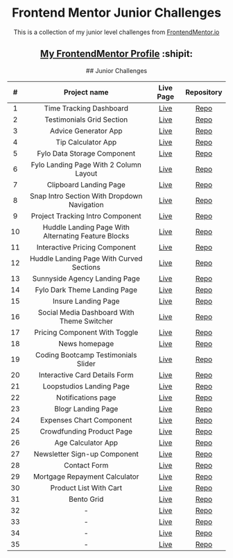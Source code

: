 <h1 align="center">Frontend Mentor Junior Challenges</h1>

<p align="center">This is a collection of my junior level challenges from <a href="https://www.frontendmentor.io/" target="_blank">FrontendMentor.io</a></p>

<h2 align="center"><a href="https://www.frontendmentor.io/profile/dnksebastian" target="_blank">My FrontendMentor Profile</a>  :shipit:</h2>

<div align="center"> 
## Junior Challenges

| # | Project name | Live Page | Repository |
| :---: | :------------: | :-------: | :--------: |
| 1 | Time Tracking Dashboard |  <a href="https://dnksebastian.github.io/Frontend-Mentor-Junior-Solutions/time-tracking-dashboard-main/" target="_blank">Live</a> | <a href="https://github.com/dnksebastian/Frontend-Mentor-Junior-Solutions/tree/main/time-tracking-dashboard-main" target="_blank">Repo</a> |
| 2 | Testimonials Grid Section |  <a href="https://dnksebastian.github.io/Frontend-Mentor-Junior-Solutions/testimonials-grid-section-main/" target="_blank">Live</a>  |  <a href="https://github.com/dnksebastian/Frontend-Mentor-Junior-Solutions/tree/main/testimonials-grid-section-main" target="_blank">Repo</a>  |
| 3 | Advice Generator App | <a href="https://dnksebastian.github.io/Frontend-Mentor-Junior-Solutions/advice-generator-app-main/" target="_blank">Live</a>  | <a href="https://github.com/dnksebastian/Frontend-Mentor-Junior-Solutions/tree/main/advice-generator-app-main" target="_blank">Repo</a>  |
| 4 | Tip Calculator App | <a href="https://dnksebastian.github.io/Frontend-Mentor-Junior-Solutions/tip-calculator-app-main/" target="_blank">Live</a>  | <a href="https://github.com/dnksebastian/Frontend-Mentor-Junior-Solutions/tree/main/tip-calculator-app-main" target="_blank">Repo</a>  |
| 5 | Fylo Data Storage Component | <a href="https://dnksebastian.github.io/Frontend-Mentor-Junior-Solutions/fylo-data-storage-component-master/" target="_blank">Live</a>  | <a href="https://github.com/dnksebastian/Frontend-Mentor-Junior-Solutions/tree/main/fylo-data-storage-component-master/" target="_blank">Repo</a>  |
| 6 | Fylo Landing Page With 2 Column Layout | <a href="https://dnksebastian.github.io/Frontend-Mentor-Junior-Solutions/fylo-landing-page-with-two-column-layout-master/" target="_blank">Live</a>  | <a href="https://github.com/dnksebastian/Frontend-Mentor-Junior-Solutions/tree/main/fylo-landing-page-with-two-column-layout-master" target="_blank">Repo</a>  |
| 7 | Clipboard Landing Page | <a href="https://dnksebastian.github.io/Frontend-Mentor-Junior-Solutions/clipboard-landing-page-master/" target="_blank">Live</a>  | <a href="https://github.com/dnksebastian/Frontend-Mentor-Junior-Solutions/tree/main/clipboard-landing-page-master" target="_blank">Repo</a>  |
| 8 | Snap Intro Section With Dropdown Navigation | <a href="https://dnksebastian.github.io/Frontend-Mentor-Junior-Solutions/intro-section-with-dropdown-navigation-main/" target="_blank">Live</a>  | <a href="https://github.com/dnksebastian/Frontend-Mentor-Junior-Solutions/tree/main/intro-section-with-dropdown-navigation-main" target="_blank">Repo</a>  |
| 9 | Project Tracking Intro Component | <a href="https://dnksebastian.github.io/Frontend-Mentor-Junior-Solutions/project-tracking-intro-component-master/" target="_blank">Live</a>  | <a href="https://github.com/dnksebastian/Frontend-Mentor-Junior-Solutions/tree/main/project-tracking-intro-component-master" target="_blank">Repo</a>  |
| 10 | Huddle Landing Page With Alternating Feature Blocks | <a href="https://dnksebastian.github.io/Frontend-Mentor-Junior-Solutions/huddle-landing-page-with-alternating-feature-blocks-master/" target="_blank">Live</a>  | <a href="https://github.com/dnksebastian/Frontend-Mentor-Junior-Solutions/tree/main/huddle-landing-page-with-alternating-feature-blocks-master" target="_blank">Repo</a>  |
| 11 | Interactive Pricing Component | <a href="https://dnksebastian.github.io/Frontend-Mentor-Junior-Solutions/interactive-pricing-component-main/" target="_blank">Live</a>  | <a href="https://github.com/dnksebastian/Frontend-Mentor-Junior-Solutions/tree/main/interactive-pricing-component-main" target="_blank">Repo</a>  |
| 12 | Huddle Landing Page With Curved Sections | <a href="https://dnksebastian.github.io/Frontend-Mentor-Junior-Solutions/huddle-landing-page-with-curved-sections-master/" target="_blank">Live</a>  | <a href="https://github.com/dnksebastian/Frontend-Mentor-Junior-Solutions/tree/main/huddle-landing-page-with-curved-sections-master/" target="_blank">Repo</a>  |
| 13 | Sunnyside Agency Landing Page | <a href="https://dnksebastian.github.io/Frontend-Mentor-Junior-Solutions/sunnyside-agency-landing-page-main/" target="_blank">Live</a>  | <a href="https://github.com/dnksebastian/Frontend-Mentor-Junior-Solutions/tree/main/sunnyside-agency-landing-page-main/" target="_blank">Repo</a>  |
| 14 | Fylo Dark Theme Landing Page | <a href="https://dnksebastian.github.io/Frontend-Mentor-Junior-Solutions/fylo-dark-theme-landing-page-master/" target="_blank">Live</a>  | <a href="https://github.com/dnksebastian/Frontend-Mentor-Junior-Solutions/tree/main/fylo-dark-theme-landing-page-master/" target="_blank">Repo</a>  |
| 15 | Insure Landing Page | <a href="https://dnksebastian.github.io/Frontend-Mentor-Junior-Solutions/insure-landing-page-master/" target="_blank">Live</a>  | <a href="https://github.com/dnksebastian/Frontend-Mentor-Junior-Solutions/tree/main/insure-landing-page-master/" target="_blank">Repo</a>  |
| 16 | Social Media Dashboard With Theme Switcher | <a href="https://dnksebastian.github.io/Frontend-Mentor-Junior-Solutions/social-media-dashboard-with-theme-switcher-master/" target="_blank">Live</a>  | <a href="https://github.com/dnksebastian/Frontend-Mentor-Junior-Solutions/tree/main/social-media-dashboard-with-theme-switcher-master/" target="_blank">Repo</a>  |
| 17 | Pricing Component With Toggle | <a href="https://dnksebastian.github.io/Frontend-Mentor-Junior-Solutions/pricing-component-with-toggle-master/" target="_blank">Live</a>  | <a href="https://github.com/dnksebastian/Frontend-Mentor-Junior-Solutions/tree/main/pricing-component-with-toggle-master/" target="_blank">Repo</a>  |
| 18 | News homepage | <a href="https://dnksebastian.github.io/Frontend-Mentor-Junior-Solutions/news-homepage-main/" target="_blank">Live</a>  | <a href="https://github.com/dnksebastian/Frontend-Mentor-Junior-Solutions/tree/main/news-homepage-main/" target="_blank">Repo</a>  |
| 19 | Coding Bootcamp Testimonials Slider | <a href="https://dnksebastian.github.io/Frontend-Mentor-Junior-Solutions/coding-bootcamp-testimonials-slider-master/" target="_blank">Live</a>  | <a href="https://github.com/dnksebastian/Frontend-Mentor-Junior-Solutions/tree/main/coding-bootcamp-testimonials-slider-master/" target="_blank">Repo</a>  |
| 20 | Interactive Card Details Form | <a href="https://dnksebastian.github.io/Frontend-Mentor-Junior-Solutions/interactive-card-details-form-main/" target="_blank">Live</a>  | <a href="https://github.com/dnksebastian/Frontend-Mentor-Junior-Solutions/tree/main/interactive-card-details-form-main/" target="_blank">Repo</a>  |
| 21 | Loopstudios Landing Page | <a href="https://dnksebastian.github.io/Frontend-Mentor-Junior-Solutions/loopstudios-landing-page-main/" target="_blank">Live</a>  | <a href="https://github.com/dnksebastian/Frontend-Mentor-Junior-Solutions/tree/main/loopstudios-landing-page-main/" target="_blank">Repo</a>  |
| 22 | Notifications page | <a href="https://dnksebastian.github.io/Frontend-Mentor-Junior-Solutions/notifications-page-main/" target="_blank">Live</a>  | <a href="https://github.com/dnksebastian/Frontend-Mentor-Junior-Solutions/tree/main/notifications-page-main/" target="_blank">Repo</a>  |
| 23 | Blogr Landing Page | <a href="https://dnksebastian.github.io/Frontend-Mentor-Junior-Solutions/blogr-landing-page-main/" target="_blank">Live</a>  | <a href="https://github.com/dnksebastian/Frontend-Mentor-Junior-Solutions/tree/main/blogr-landing-page-main/" target="_blank">Repo</a>  |
| 24 | Expenses Chart Component | <a href="https://dnksebastian.github.io/Frontend-Mentor-Junior-Solutions/expenses-chart-component-main/" target="_blank">Live</a>  | <a href="https://github.com/dnksebastian/Frontend-Mentor-Junior-Solutions/tree/main/expenses-chart-component-main/" target="_blank">Repo</a>  |
| 25 | Crowdfunding Product Page | <a href="https://dnksebastian.github.io/Frontend-Mentor-Junior-Solutions/crowdfunding-product-page-main/" target="_blank">Live</a>  | <a href="https://github.com/dnksebastian/Frontend-Mentor-Junior-Solutions/tree/main/crowdfunding-product-page-main/" target="_blank">Repo</a>  |
| 26 | Age Calculator App | <a href="https://dnksebastian.github.io/Frontend-Mentor-Junior-Solutions/age-calculator-app-main/" target="_blank">Live</a>  | <a href="https://github.com/dnksebastian/Frontend-Mentor-Junior-Solutions/tree/main/age-calculator-app-main/" target="_blank">Repo</a>  |
| 27 | Newsletter Sign-up Component | <a href="https://dnksebastian.github.io/Frontend-Mentor-Junior-Solutions/newsletter-sign-up-with-success-message-main/" target="_blank">Live</a>  | <a href="https://github.com/dnksebastian/Frontend-Mentor-Junior-Solutions/tree/main/newsletter-sign-up-with-success-message-main/" target="_blank">Repo</a>  |
| 28 | Contact Form | <a href="https://dnksebastian.github.io/Frontend-Mentor-Junior-Solutions/contact-form-main/" target="_blank">Live</a>  | <a href="https://github.com/dnksebastian/Frontend-Mentor-Junior-Solutions/tree/main/contact-form-main/" target="_blank">Repo</a>  |
| 29 | Mortgage Repayment Calculator | <a href="https://dnksebastian.github.io/Frontend-Mentor-Junior-Solutions/mortgage-repayment-calculator-main/" target="_blank">Live</a>  | <a href="https://github.com/dnksebastian/Frontend-Mentor-Junior-Solutions/tree/main/mortgage-repayment-calculator-main/" target="_blank">Repo</a>  |
| 30 | Product List With Cart | <a href="https://dnksebastian.github.io/Frontend-Mentor-Junior-Solutions/product-list-with-cart-main/" target="_blank">Live</a>  | <a href="https://github.com/dnksebastian/Frontend-Mentor-Junior-Solutions/tree/main/product-list-with-cart-main/" target="_blank">Repo</a>  |
| 31 | Bento Grid | <a href="https://dnksebastian.github.io/Frontend-Mentor-Junior-Solutions/bento-grid-main/" target="_blank">Live</a>  | <a href="https://github.com/dnksebastian/Frontend-Mentor-Junior-Solutions/tree/main/bento-grid-main/" target="_blank">Repo</a>  |
| 32 | - | <a href="#/" target="_blank">Live</a>  | <a href="#/" target="_blank">Repo</a>  |
| 33 | - | <a href="#/" target="_blank">Live</a>  | <a href="#/" target="_blank">Repo</a>  |
| 34 | - | <a href="#/" target="_blank">Live</a>  | <a href="#/" target="_blank">Repo</a>  |
| 35 | - | <a href="#/" target="_blank">Live</a>  | <a href="#/" target="_blank">Repo</a>  |

</div>
